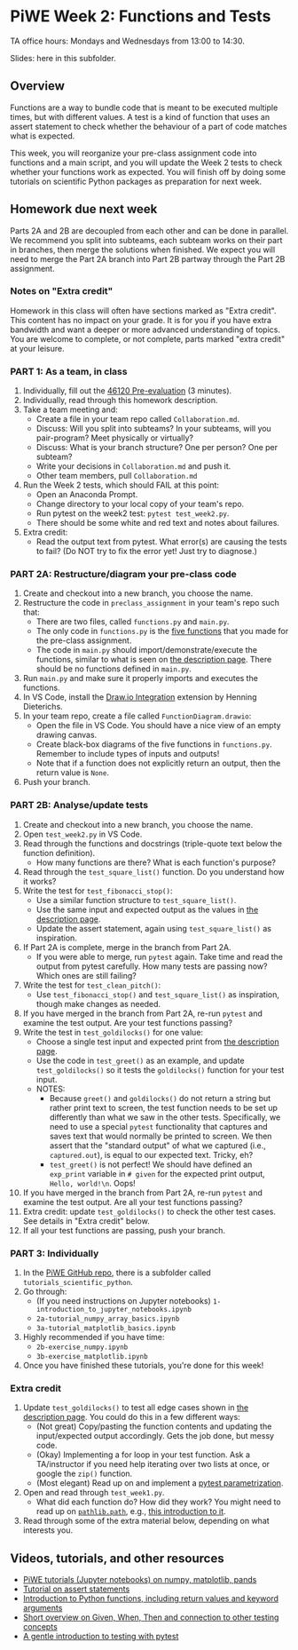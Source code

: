 # PiWE Week 2: Functions and Tests

TA office hours: Mondays and Wednesdays from 13:00 to 14:30.

Slides: here in this subfolder.

## Overview

Functions are a way to bundle code that is meant to be executed multiple
times, but with different values. A test is a kind of function that uses an
assert statement to check whether the behaviour of a part of code matches
what is expected.

This week, you will reorganize your pre-class assignment
code into functions and a main script, and you will update the Week 2 tests
to check whether your functions work as expected. You will finish off by
doing some tutorials on scientific Python packages as preparation for next
week.

## Homework due next week

Parts 2A and 2B are decoupled from each other and can be done in
parallel. We recommend you split into subteams, each subteam works on
their part in branches, then merge the solutions when finished.
We expect you will need to merge the Part 2A branch into Part 2B
partway through the Part 2B assignment.

### Notes on "Extra credit"

Homework in this class will often have sections marked as "Extra credit".
This content has no impact on your grade. It is for you if you have
extra bandwidth and want a deeper or more advanced understanding
of topics. You are welcome to complete, or not complete, parts marked
"extra credit" at your leisure.

### PART 1: As a team, in class

1. Individually, fill out the [46120 Pre-evaluation](https://evaluering.dtu.dk/) (3 minutes).  
1. Individually, read through this homework description.  
1. Take a team meeting and:  
    * Create a file in your team repo called `Collaboration.md`.  
    * Discuss: Will you split into subteams? In your subteams, will you pair-program?
      Meet physically or virtually?    
    * Discuss: What is your branch structure? One per person? One per subteam?  
    * Write your decisions in `Collaboration.md` and push it.  
    * Other team members, pull `Collaboration.md`
1. Run the Week 2 tests, which should FAIL at this point:  
    * Open an Anaconda Prompt.  
    * Change directory to your local copy of your team's repo.  
    * Run pytest on the week2 test: `pytest test_week2.py`.  
    * There should be some white and red text and notes about failures.  
1. Extra credit:   
    * Read the output text from pytest. What error(s) are causing
      the tests to fail? (Do NOT try to fix the error yet! Just try
      to diagnose.)

### PART 2A: Restructure/diagram your pre-class code

1. Create and checkout into a new branch, you choose the name.  
1. Restructure the code in `preclass_assignment` in your team's repo such that:  
    * There are two files, called `functions.py` and `main.py`.
    * The only code in `functions.py` is the [five functions](https://python-at-risoe.pages.windenergy.dtu.dk/codecamp/preparation.html#Required-exercises)
      that you made for the pre-class assignment.  
    * The code in `main.py` should import/demonstrate/execute the functions, similar to
      what is seen on [the description page](https://python-at-risoe.pages.windenergy.dtu.dk/codecamp/preparation.html#Required-exercises).
      There should be no functions defined in `main.py`.
1. Run `main.py` and make sure it properly imports and executes the
   functions.  
1. In VS Code, install the [Draw.io Integration](https://marketplace.visualstudio.com/items?itemName=hediet.vscode-drawio)
   extension by Henning Dieterichs.  
1. In your team repo, create a file called `FunctionDiagram.drawio`:  
    * Open the file in VS Code. You should have a nice view of an
      empty drawing canvas.  
    * Create black-box diagrams of the five functions in `functions.py`.
      Remember to include types of inputs and outputs!
    * Note that if a function does not explicitly return an output, then
      the return value is `None`. 
1. Push your branch.  

### PART 2B: Analyse/update tests

1. Create and checkout into a new branch, you choose the name.  
1. Open `test_week2.py` in VS Code.  
1. Read through the functions and docstrings (triple-quote text below
   the function definition).  
    * How many functions are there? What is each function's purpose?
1. Read through the `test_square_list()` function. Do you understand
   how it works?  
1. Write the test for `test_fibonacci_stop()`:  
    * Use a similar function structure to `test_square_list()`.  
    * Use the same input and expected output as the values in
      [the description page](https://python-at-risoe.pages.windenergy.dtu.dk/codecamp/preparation.html#4.-While-loops).  
    * Update the assert statement, again using `test_square_list()`
      as inspiration.  
1. If Part 2A is complete, merge in the branch from Part 2A.  
    * If you were able to merge, run `pytest` again. Take time and read
      the output from pytest carefully. How many tests are passing now?
      Which ones are still failing?  
1. Write the test for `test_clean_pitch()`:  
    * Use `test_fibonacci_stop()` and `test_square_list()` as
      inspiration, though make changes as needed.  
1. If you have merged in the branch from Part 2A, re-run `pytest` and
   examine the test output. Are your test functions passing?  
1. Write the test in `test_goldilocks()` for one value:  
    * Choose a single test input and expected print from 
      [the description page](https://python-at-risoe.pages.windenergy.dtu.dk/codecamp/preparation.html#2.-If/else-statements).
    * Use the code in `test_greet()` as an example, and update
      `test_goldilocks()` so it tests the `goldilocks()`
      function for your test input.  
    * NOTES:  
        - Because `greet()` and `goldilocks()` do not return a string but rather
          print text to screen, the test function needs to be set up differently
          than what we saw in the other tests.
          Specifically, we need to use a special `pytest` functionality that captures
          and saves text that would normally be printed to screen. We then assert
          that the "standard output" of what we captured (i.e., `captured.out`),
          is equal to our expected text. Tricky, eh?  
        - `test_greet()` is not perfect! We should have defined an
          `exp_print` variable in `# given` for the expected print output,
          `Hello, world!\n`. Oops!  
1. If you have merged in the branch from Part 2A, re-run `pytest` and
   examine the test output. Are all your test functions passing?  
1. Extra credit: update `test_goldilocks()` to check the other test cases. See
   details in "Extra credit" below.  
1. If all your test functions are passing, push your branch.  

### PART 3: Individually

1. In the [PiWE GitHub repo](https://github.com/DTUWindEducation/46120-PiWE),
   there is a subfolder called `tutorials_scientific_python`.  
1. Go through:  
    * (If you need instructions on Jupyter notebooks) `1-introduction_to_jupyter_notebooks.ipynb`  
    * `2a-tutorial_numpy_array_basics.ipynb`  
    * `3a-tutorial_matplotlib_basics.ipynb`
1. Highly recommended if you have time:  
    * `2b-exercise_numpy.ipynb`  
    * `3b-exercise_matplotlib.ipynb`  
1. Once you have finished these tutorials, you're done for this week!  

### Extra credit

1. Update `test_goldilocks()` to test all edge cases shown in
   [the description page](https://python-at-risoe.pages.windenergy.dtu.dk/codecamp/preparation.html#2.-If/else-statements).
   You could do this in a few different ways:  
    * (Not great) Copy/pasting the function contents and updating the input/expected
      output accordingly. Gets the job done, but messy code.  
    * (Okay) Implementing a for loop in your test function. Ask a TA/instructor if you
      need help iterating over two lists at once, or google the `zip()` function.  
    * (Most elegant) Read up on and implement a [pytest parametrization](https://docs.pytest.org/en/stable/how-to/parametrize.html).  
1. Open and read through `test_week1.py`.  
    * What did each function do? How did they work? You might need to read up on 
      [`pathlib.path`](https://docs.python.org/3/library/pathlib.html),
      e.g., [this introduction to it](https://www.datacamp.com/tutorial/comprehensive-tutorial-on-using-pathlib-in-python-for-file-system-manipulation).  
1. Read through some of the extra material below, depending on what interests you.  

## Videos, tutorials, and other resources

* [PiWE tutorials (Jupyter notebooks) on numpy, matplotlib, pands](https://github.com/DTUWindEducation/46120-PiWE/tree/main/tutorials_scientific_python)  
* [Tutorial on assert statements](https://www.w3schools.com/python/ref_keyword_assert.asp)  
* [Introduction to Python functions, including return values and keyword arguments](https://openstax.org/books/introduction-python-programming/pages/6-introduction)  
* [Short overview on Given, When, Then and connection to other testing concepts](https://martinfowler.com/bliki/GivenWhenThen.html)  
* [A gentle introduction to testing with pytest](https://bas.codes/posts/python-pytest-introduction)  
